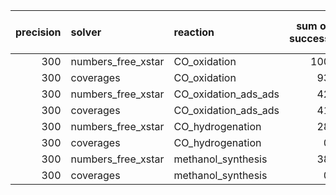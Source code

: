 |   precision | solver             | reaction             |   sum of success |   sum of failure |   total |
|------------:|:-------------------|:---------------------|-----------------:|-----------------:|--------:|
|         300 | numbers_free_xstar | CO_oxidation         |              100 |                0 |     100 |
|         300 | coverages          | CO_oxidation         |               93 |                7 |     100 |
|         300 | numbers_free_xstar | CO_oxidation_ads_ads |               42 |               58 |     100 |
|         300 | coverages          | CO_oxidation_ads_ads |               41 |               59 |     100 |
|         300 | numbers_free_xstar | CO_hydrogenation     |               28 |               72 |     100 |
|         300 | coverages          | CO_hydrogenation     |                0 |              100 |     100 |
|         300 | numbers_free_xstar | methanol_synthesis   |               38 |               62 |     100 |
|         300 | coverages          | methanol_synthesis   |                0 |              100 |     100 |